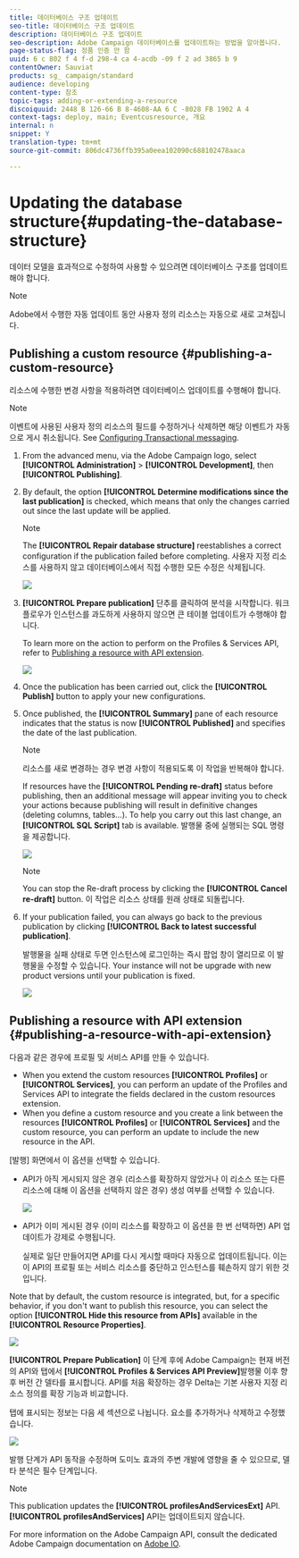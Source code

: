 ```yaml
---
title: 데이터베이스 구조 업데이트
seo-title: 데이터베이스 구조 업데이트
description: 데이터베이스 구조 업데이트
seo-description: Adobe Campaign 데이터베이스를 업데이트하는 방법을 알아봅니다.
page-status-flag: 정품 인증 안 함
uuid: 6 c 802 f 4 f-d 298-4 ca 4-acdb -09 f 2 ad 3865 b 9
contentOwner: Sauviat
products: sg_ campaign/standard
audience: developing
content-type: 참조
topic-tags: adding-or-extending-a-resource
discoiquuid: 2448 B 126-66 B 8-4608-AA 6 C -8028 FB 1902 A 4
context-tags: deploy, main; Eventcusresource, 개요
internal: n
snippet: Y
translation-type: tm+mt
source-git-commit: 806dc4736ffb395a0eea102090c688102478aaca

---
```



# Updating the database structure{#updating-the-database-structure}

데이터 모델을 효과적으로 수정하여 사용할 수 있으려면 데이터베이스 구조를 업데이트해야 합니다.

>[!NOTE]
>
>Adobe에서 수행한 자동 업데이트 동안 사용자 정의 리소스는 자동으로 새로 고쳐집니다.

## Publishing a custom resource {#publishing-a-custom-resource}

리소스에 수행한 변경 사항을 적용하려면 데이터베이스 업데이트를 수행해야 합니다.

>[!NOTE]
>
>이벤트에 사용된 사용자 정의 리소스의 필드를 수정하거나 삭제하면 해당 이벤트가 자동으로 게시 취소됩니다. See [Configuring Transactional messaging](../../administration/using/configuring-transactional-messaging.md).

1. From the advanced menu, via the Adobe Campaign logo, select **[!UICONTROL Administration]** &gt; **[!UICONTROL Development]**, then **[!UICONTROL Publishing]**.
1. By default, the option **[!UICONTROL Determine modifications since the last publication]** is checked, which means that only the changes carried out since the last update will be applied.

   >[!NOTE]
   >
   >The **[!UICONTROL Repair database structure]** reestablishes a correct configuration if the publication failed before completing. 사용자 지정 리소스를 사용하지 않고 데이터베이스에서 직접 수행한 모든 수정은 삭제됩니다.

   ![](assets/schema_extension_12.png)

1. **[!UICONTROL Prepare publication]** 단추를 클릭하여 분석을 시작합니다. 워크플로우가 인스턴스를 과도하게 사용하지 않으면 큰 테이블 업데이트가 수행해야 합니다.

   To learn more on the action to perform on the Profiles &amp; Services API, refer to [Publishing a resource with API extension](../../developing/using/updating-the-database-structure.md#publishing-a-resource-with-api-extension).

   ![](assets/schema_extension_13.png)

1. Once the publication has been carried out, click the **[!UICONTROL Publish]** button to apply your new configurations.
1. Once published, the **[!UICONTROL Summary]** pane of each resource indicates that the status is now **[!UICONTROL Published]** and specifies the date of the last publication.

   >[!NOTE]
   >
   >리소스를 새로 변경하는 경우 변경 사항이 적용되도록 이 작업을 반복해야 합니다.

   If resources have the **[!UICONTROL Pending re-draft]** status before publishing, then an additional message will appear inviting you to check your actions because publishing will result in definitive changes (deleting columns, tables...). To help you carry out this last change, an **[!UICONTROL SQL Script]** tab is available. 발행물 중에 실행되는 SQL 명령을 제공합니다.

   ![](assets/schema_extension_scriptsql.png)

   >[!NOTE]
   >
   >You can stop the Re-draft process by clicking the **[!UICONTROL Cancel re-draft]** button. 이 작업은 리소스 상태를 원래 상태로 되돌립니다.

1. If your publication failed, you can always go back to the previous publication by clicking **[!UICONTROL Back to latest successful publication]**.

   발행물을 실패 상태로 두면 인스턴스에 로그인하는 즉시 팝업 창이 열리므로 이 발행물을 수정할 수 있습니다. Your instance will not be upgrade with new product versions until your publication is fixed.

   ![](assets/schema_extension_31.png)

## Publishing a resource with API extension {#publishing-a-resource-with-api-extension}

다음과 같은 경우에 프로필 및 서비스 API를 만들 수 있습니다.

* When you extend the custom resources **[!UICONTROL Profiles]** or **[!UICONTROL Services]**, you can perform an update of the Profiles and Services API to integrate the fields declared in the custom resources extension.
* When you define a custom resource and you create a link between the resources **[!UICONTROL Profiles]** or **[!UICONTROL Services]** and the custom resource, you can perform an update to include the new resource in the API.

[발행] 화면에서 이 옵션을 선택할 수 있습니다.

* API가 아직 게시되지 않은 경우 (리소스를 확장하지 않았거나 이 리소스 또는 다른 리소스에 대해 이 옵션을 선택하지 않은 경우) 생성 여부를 선택할 수 있습니다.

   ![](assets/create-profile-and-services-api.png)

* API가 이미 게시된 경우 (이미 리소스를 확장하고 이 옵션을 한 번 선택하면) API 업데이트가 강제로 수행됩니다.

   실제로 일단 만들어지면 API를 다시 게시할 때마다 자동으로 업데이트됩니다. 이는 이 API의 프로필 또는 서비스 리소스를 중단하고 인스턴스를 훼손하지 않기 위한 것입니다.

Note that by default, the custom resource is integrated, but, for a specific behavior, if you don't want to publish this resource, you can select the option **[!UICONTROL Hide this resource from APIs]** available in the **[!UICONTROL Resource Properties]**.

![](assets/removefromextoption.png)

**[!UICONTROL Prepare Publication]** 이 단계 후에 Adobe Campaign는 현재 버전의 API와 탭에서 **[!UICONTROL Profiles & Services API Preview]**&#x200B;발행물 이후 향후 버전 간 델타를 표시합니다. API를 처음 확장하는 경우 Delta는 기본 사용자 지정 리소스 정의를 확장 기능과 비교합니다.

탭에 표시되는 정보는 다음 세 섹션으로 나뉩니다. 요소를 추가하거나 삭제하고 수정했습니다.

![](assets/extendpandsapi_diff.png)

발행 단계가 API 동작을 수정하며 도미노 효과의 주변 개발에 영향을 줄 수 있으므로, 델타 분석은 필수 단계입니다.

>[!NOTE]
>
>This publication updates the **[!UICONTROL profilesAndServicesExt]** API. **[!UICONTROL profilesAndServices]** API는 업데이트되지 않습니다.

For more information on the Adobe Campaign API, consult the dedicated Adobe Campaign documentation on [Adobe IO](https://docs.campaign.adobe.com/doc/standard/en/adobeio.html).
